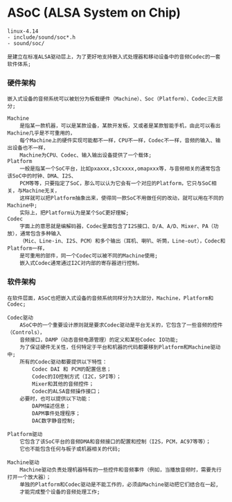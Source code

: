 
# ASoC (ALSA System on Chip)
    linux-4.14
    - include/sound/soc*.h
    - sound/soc/

    是建立在标准ALSA驱动层上，为了更好地支持嵌入式处理器和移动设备中的音频Codec的一套软件体系;

### 硬件架构
    嵌入式设备的音频系统可以被划分为板载硬件（Machine）、Soc（Platform）、Codec三大部分;

    Machine
        是指某一款机器，可以是某款设备，某款开发板，又或者是某款智能手机，由此可以看出Machine几乎是不可重用的，
        每个Machine上的硬件实现可能都不一样，CPU不一样，Codec不一样，音频的输入、输出设备也不一样，
        Machine为CPU、Codec、输入输出设备提供了一个载体;
    Platform
        一般是指某一个SoC平台，比如pxaxxx,s3cxxxx,omapxxx等，与音频相关的通常包含该SoC中的时钟、DMA、I2S、
        PCM等等，只要指定了SoC，那么可以认为它会有一个对应的Platform，它只与SoC相关，与Machine无关，
        这样就可以把Platform抽象出来，使得同一款SoC不用做任何的改动，就可以用在不同的Machine中;
        实际上，把Platform认为是某个SoC更好理解;
    Codec
        字面上的意思就是编解码器，Codec里面包含了I2S接口、D/A、A/D、Mixer、PA（功放），通常包含多种输入
        （Mic、Line-in、I2S、PCM）和多个输出（耳机、喇叭、听筒，Line-out），Codec和Platform一样，
        是可重用的部件，同一个Codec可以被不同的Machine使用;
        嵌入式Codec通常通过I2C对内部的寄存器进行控制。

### 软件架构
    在软件层面，ASoC也把嵌入式设备的音频系统同样分为3大部分，Machine，Platform和Codec;

    Codec驱动
        ASoC中的一个重要设计原则就是要求Codec驱动是平台无关的，它包含了一些音频的控件（Controls），
        音频接口，DAMP（动态音频电源管理）的定义和某些Codec IO功能;
        为了保证硬件无关性，任何特定于平台和机器的代码都要移到Platform和Machine驱动中;
        所有的Codec驱动都要提供以下特性：
            Codec DAI 和 PCM的配置信息；
            Codec的IO控制方式（I2C，SPI等）；
            Mixer和其他的音频控件；
            Codec的ALSA音频操作接口；
        必要时，也可以提供以下功能：
            DAPM描述信息；
            DAPM事件处理程序；
            DAC数字静音控制;

    Platform驱动
        它包含了该SoC平台的音频DMA和音频接口的配置和控制（I2S，PCM，AC97等等）；
        它也不能包含任何与板子或机器相关的代码;

    Machine驱动
        Machine驱动负责处理机器特有的一些控件和音频事件（例如，当播放音频时，需要先行打开一个放大器）；
        单独的Platform和Codec驱动是不能工作的，必须由Machine驱动把它们结合在一起,
        才能完成整个设备的音频处理工作;

